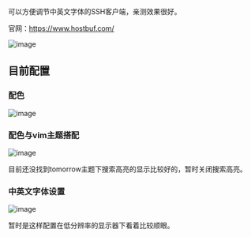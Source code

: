 可以方便调节中英文字体的SSH客户端，亲测效果很好。

官网：https://www.hostbuf.com/

![image](https://github.com/user-attachments/assets/e0f62b01-a258-4073-88d8-9b3a9d6bbcce)

## 目前配置
### 配色
![image](https://github.com/user-attachments/assets/2b324328-ad01-4537-9ba7-92e39b12ffce)

### 配色与vim主题搭配
![image](https://github.com/user-attachments/assets/1f81715c-61e2-41b7-bf49-2aca57d32015)

目前还没找到tomorrow主题下搜索高亮的显示比较好的，暂时关闭搜索高亮。

### 中英文字体设置
![image](https://github.com/user-attachments/assets/751642fe-a31d-4416-94e8-2dcab1d27956)

暂时是这样配置在低分辨率的显示器下看着比较顺眼。
